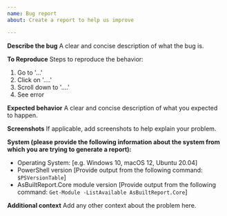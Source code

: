 ```yaml
---
name: Bug report
about: Create a report to help us improve

---
```


**Describe the bug**
A clear and concise description of what the bug is.

**To Reproduce**
Steps to reproduce the behavior:
1. Go to '...'
2. Click on '....'
3. Scroll down to '....'
4. See error

**Expected behavior**
A clear and concise description of what you expected to happen.

**Screenshots**
If applicable, add screenshots to help explain your problem.

**System (please provide the following information about the system from which you are trying to generate a report):**
 - Operating System: [e.g. Windows 10, macOS 12, Ubuntu 20.04]
 - PowerShell version [Provide output from the following command: `$PSVersionTable`]
 - AsBuiltReport.Core module version [Provide output from the following command: `Get-Module -ListAvailable AsBuiltReport.Core`]

**Additional context**
Add any other context about the problem here.